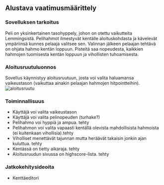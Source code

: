 ## Alustava vaatimusmäärittely


### Sovelluksen tarkoitus
Peli on yksinkertainen tasohyppely, johon on otettu vaikutteita Lemmingsistä. Pelihahmot ilmestyvät kentälle aloituskohdasta ja kävelevät ympäriinsä kunnes pelaaja valitsee sen. Valinnan jälkeen pelaajan tehtävä on ohjata hahmo kentän loppuun.
Pisteitä saa nopeudesta, kaikkien hahmojen tuomisesta kentän loppuun ja vihollisten tuhoamisesta. 

### Aloitusruutuluonnos
Sovellus käynnistyy aloitusruutuun, josta voi valita haluamansa vaikeustason (vaikuttaa ainakin pelaajan hahmojen hitpointteihin). 
![aloitusruutu](https://user-images.githubusercontent.com/62934996/112617265-67bc5380-8e2d-11eb-96ee-487f88889ac0.png)




### Toiminnallisuus
- Käyttäjä voi valita vaikeustason
- Käyttäjä voi valita pelinopeuden (turhake?)
- Pelihahmo voi hyppiä ja ampua. tehty
- Pelihahmon voi valita vapaasti kentällä olevista mahdollisista hahmoista (ei kuitenkaan vihollisia).tehty
- Viholliset menettävät tajunnan mutta heräävät takaisin jonkin ajan kuluttua. tehty
- Kentässä on tietty aikaraja. tehty
- Aloitusruudun sivussa on highscore-lista. tehty


### Jatkokehitysideoita
- Kenttäeditori

